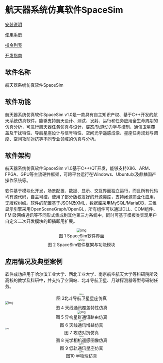 
航天器系统仿真软件SpaceSim
===============================================
[安装说明](page/Installation) 

[使用手册](page/SpaceSim_userguide_example_internet.md) 

[指令列表](page/CommandList) 

[开发指南](page/Develop) 


## 软件名称

航天器系统仿真软件SpaceSim

## 软件功能

航天器系统仿真软件SpaceSim v1.0是一款具有自主知识产权、基于C++开发的航天系统仿真软件，能够支持航天设计、测试、发射、运行和任务应用全生命周期的仿真分析，可进行航天器任务仿真与设计，姿态/轨道动力学与控制、通信卫星覆盖及干扰特性、导航星座设计与信号特性、空间光学遥感成像、星座任务规划与调度、空间攻防对抗等不同专业领域的仿真与分析。

## 软件架构

航天器系统仿真软件SpaceSim v1.0基于C++/QT开发，能够支持X86、ARM、FPGA、GPU等主流硬件框架，可跨平台运行在Windows、Ubuntu以及麒麟国产操作系统等。

软件基于模块化开发，场景配置、数据、显示、交互界面独立运行，而且所有代码均有源代码，自主可控，使用了部分版权友好的开源类库，支持闭源商业化应用，无版权纠纷。软件的配置基于JSON及XML，数据库采用MySQL/MariaDB，三维显示引擎采用OpenSceneGraph/OpenGL，所有组件可以通过DLL、COM组件、FMI及网络通讯等不同形式集成到其他第三方系统中，同时可基于模板类实现用户自定义二次开发模块的即插即用扩展。

<div align=center><img src="http://118.195.139.164:8000/spacesim_ims/main_page/clip_image002.png" alt="img" style="zoom:80%;" /></div>

<center>图 1 SpaceSim软件界面</center>

<div align=center><img src="index.assets/clip_image004.png" alt="img" style="zoom: 50%;" /></div>
<center>图 2 SpaceSim软件框架与功能模块</center>

 

##  应用情况及典型案例

软件成功应用于哈尔滨工业大学、西北工业大学、南京航空航天大学等科研院所及高校的教学及科研中，并支持了空间站、北斗导航卫星、月球探测器等型号研制任务。

<div align=center><img src="http://118.195.139.164:8000/spacesim_ims/main_page/clip_image006.png" alt="img" style="zoom: 33%;" /></div>

<center>图 3北斗导航卫星星座仿真</center>

<img src="http://118.195.139.164:8000/spacesim_ims/main_page/clip_image008.png" alt="img" style="zoom:67%;" />

<center>图 4 天线通讯覆盖特性仿真</center>

<div align=center><img src="http://118.195.139.164:8000/spacesim_ims/main_page/clip_image010.png" alt="img" style="zoom:67%;" /></div>

<center>图 5 异构星群通讯路由仿真</center>

<div align=center><img src="http://118.195.139.164:8000/spacesim_ims/main_page/clip_image012.png" alt="img" style="zoom: 33%;" /></div>

<center>图 6 天线通讯增益仿真</center>

<img src="http://118.195.139.164:8000/spacesim_ims/main_page/clip_image014.png" alt="img" style="zoom:33%;" />

<center>图 7 攻防对抗仿真</center>

<div align=center><img src="http://118.195.139.164:8000/spacesim_ims/main_page/clip_image016.png" alt="img" style="zoom:33%;" /></div>

<center>图 8 光学相机遥感图像仿真</center>

<div align=center><img src="http://118.195.139.164:8000/spacesim_ims/main_page/clip_image018.png" alt="img" style="zoom:33%;" /></div>

<center>图 9 低轨通讯星座仿真</center>

<div align=center><img src="http://118.195.139.164:8000/spacesim_ims/main_page/clip_image020.png" alt="img" style="zoom:33%;" /></div>

<center>图10 半物理仿真</center>

